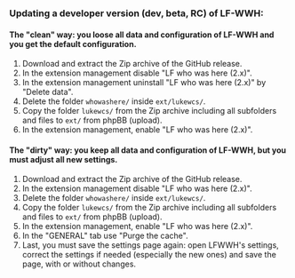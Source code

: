 ### Updating a developer version (dev, beta, RC) of LF-WWH:

#### The "clean" way: you loose all data and configuration of LF-WWH and you get the default configuration.

1. Download and extract the Zip archive of the GitHub release.
1. In the extension management disable "LF who was here (2.x)".
1. In the extension management uninstall "LF who was here (2.x)" by "Delete data".
1. Delete the folder `whowashere/` inside `ext/lukewcs/`.
1. Copy the folder `lukewcs/` from the Zip archive including all subfolders and files to `ext/` from phpBB (upload).
1. In the extension management, enable "LF who was here (2.x)".

#### The "dirty" way: you keep all data and configuration of LF-WWH, but you must adjust all new settings.

1. Download and extract the Zip archive of the GitHub release.
1. In the extension management disable "LF who was here (2.x)".
1. Delete the folder `whowashere/` inside `ext/lukewcs/`.
1. Copy the folder `lukewcs/` from the Zip archive including all subfolders and files to `ext/` from phpBB (upload).
1. In the extension management, enable "LF who was here (2.x)".
1. In the "GENERAL" tab use "Purge the cache".
1. Last, you must save the settings page again: open LFWWH's settings, correct the settings if needed (especially the new ones) and save the page, with or without changes.
